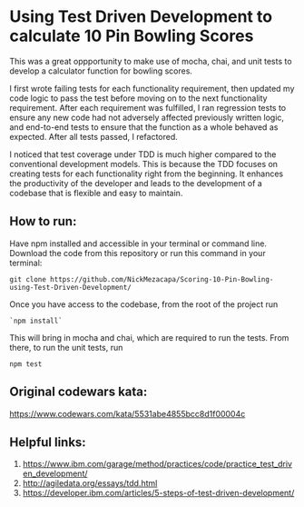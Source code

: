 # Using Test Driven Development to calculate 10 Pin Bowling Scores

This was a great oppportunity to make use of mocha, chai, and unit tests to develop a calculator function for bowling scores.

I first wrote failing tests for each functionality requirement, then updated my code logic to pass the test before moving on to the next functionality requirement. After each requirement was fulfilled, I ran regression tests to ensure any new code had not adversely affected previously written logic, and end-to-end tests to ensure that the function as a whole behaved as expected. After all tests passed, I refactored.

I noticed that test coverage under TDD is much higher compared to the conventional development models. This is because the TDD focuses on creating tests for each functionality right from the beginning. It enhances the productivity of the developer and leads to the development of a codebase that is flexible and easy to maintain.

## How to run:
Have npm installed and accessible in your terminal or command line.
Download the code from this repository or run this command in your terminal:
```
git clone https://github.com/NickMezacapa/Scoring-10-Pin-Bowling-using-Test-Driven-Development/
```
Once you have access to the codebase, from the root of the project run 
```
`npm install`
```
This will bring in mocha and chai, which are required to run the tests.
From there, to run the unit tests, run
```
npm test
```

## Original codewars kata:
https://www.codewars.com/kata/5531abe4855bcc8d1f00004c

## Helpful links:
1. https://www.ibm.com/garage/method/practices/code/practice_test_driven_development/
2. http://agiledata.org/essays/tdd.html
3. https://developer.ibm.com/articles/5-steps-of-test-driven-development/
